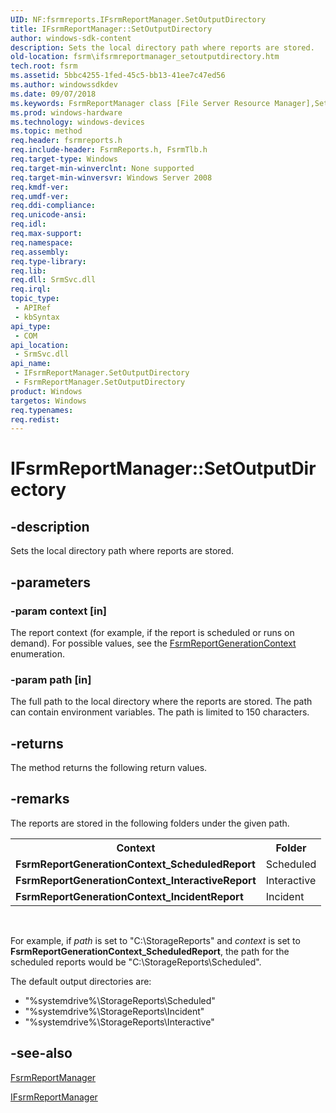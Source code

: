 ```yaml
---
UID: NF:fsrmreports.IFsrmReportManager.SetOutputDirectory
title: IFsrmReportManager::SetOutputDirectory
author: windows-sdk-content
description: Sets the local directory path where reports are stored.
old-location: fsrm\ifsrmreportmanager_setoutputdirectory.htm
tech.root: fsrm
ms.assetid: 5bbc4255-1fed-45c5-bb13-41ee7c47ed56
ms.author: windowssdkdev
ms.date: 09/07/2018
ms.keywords: FsrmReportManager class [File Server Resource Manager],SetOutputDirectory method, IFsrmReportManager interface [File Server Resource Manager],SetOutputDirectory method, IFsrmReportManager.SetOutputDirectory, IFsrmReportManager::SetOutputDirectory, SetOutputDirectory, SetOutputDirectory method [File Server Resource Manager], SetOutputDirectory method [File Server Resource Manager],FsrmReportManager class, SetOutputDirectory method [File Server Resource Manager],IFsrmReportManager interface, fs.ifsrmreportmanager_setoutputdirectory, fsrm.ifsrmreportmanager_setoutputdirectory, fsrmreports/IFsrmReportManager::SetOutputDirectory
ms.prod: windows-hardware
ms.technology: windows-devices
ms.topic: method
req.header: fsrmreports.h
req.include-header: FsrmReports.h, FsrmTlb.h
req.target-type: Windows
req.target-min-winverclnt: None supported
req.target-min-winversvr: Windows Server 2008
req.kmdf-ver: 
req.umdf-ver: 
req.ddi-compliance: 
req.unicode-ansi: 
req.idl: 
req.max-support: 
req.namespace: 
req.assembly: 
req.type-library: 
req.lib: 
req.dll: SrmSvc.dll
req.irql: 
topic_type:
 - APIRef
 - kbSyntax
api_type:
 - COM
api_location:
 - SrmSvc.dll
api_name:
 - IFsrmReportManager.SetOutputDirectory
 - FsrmReportManager.SetOutputDirectory
product: Windows
targetos: Windows
req.typenames: 
req.redist: 
---
```


# IFsrmReportManager::SetOutputDirectory


## -description


Sets the local directory path where reports are stored.


## -parameters




### -param context [in]

The report context (for example, if the report is scheduled or runs on demand). For possible values, see 
      the <a href="https://msdn.microsoft.com/02e18cc2-7c5e-473f-8a7f-e310bfb1c57d">FsrmReportGenerationContext</a> 
      enumeration.


### -param path [in]

The full path to the local directory where the reports are stored. The path can contain environment 
      variables. The path is limited to 150 characters.


## -returns



The method returns the following return values.




## -remarks



The reports are stored in the following folders under the given path.

<table>
<tr>
<th>Context</th>
<th>Folder</th>
</tr>
<tr>
<td><b>FsrmReportGenerationContext_ScheduledReport</b></td>
<td>Scheduled</td>
</tr>
<tr>
<td><b>FsrmReportGenerationContext_InteractiveReport</b></td>
<td>Interactive</td>
</tr>
<tr>
<td><b>FsrmReportGenerationContext_IncidentReport</b></td>
<td>Incident</td>
</tr>
</table>
 

For example, if <i>path</i> is set to "C:\StorageReports" and 
    <i>context</i> is set to 
    <b>FsrmReportGenerationContext_ScheduledReport</b>, the path for the scheduled reports would 
    be "C:\StorageReports\Scheduled".

The default output directories are:

<ul>
<li>"%systemdrive%\StorageReports\Scheduled"</li>
<li>"%systemdrive%\StorageReports\Incident"</li>
<li>"%systemdrive%\StorageReports\Interactive"</li>
</ul>



## -see-also




<a href="https://msdn.microsoft.com/308c5001-b84d-49ab-ae2c-f16466f9abca">FsrmReportManager</a>



<a href="https://msdn.microsoft.com/112ed457-1083-4550-abd6-933f4b128e9a">IFsrmReportManager</a>
 

 

